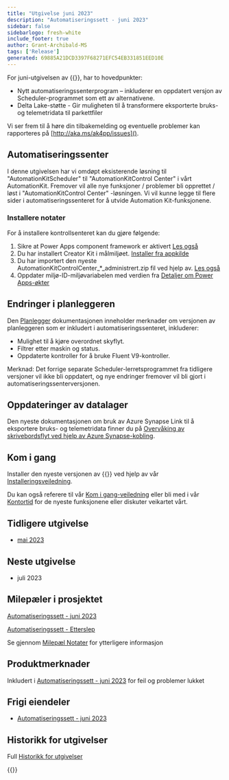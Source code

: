 ```yaml
---
title: "Utgivelse juni 2023"
description: "Automatiseringssett - juni 2023"
sidebar: false
sidebarlogo: fresh-white
include_footer: true
author: Grant-Archibald-MS
tags: ['Release']
generated: 69885A21DCD3397F68271EFC54EB331851EED10E
---
```


For juni-utgivelsen av {{<product-name>}}, har to hovedpunkter:

- Nytt automatiseringssenterprogram – inkluderer en oppdatert versjon av Scheduler-programmet som ett av alternativene.
- Delta Lake-støtte - Gir muligheten til å transformere eksporterte bruks- og telemetridata til parkettfiler

Vi ser frem til å høre din tilbakemelding og eventuelle problemer kan rapporteres på [http://aka.ms/ak4pp/issues]().

## Automatiseringssenter

I denne utgivelsen har vi omdøpt eksisterende løsning til "AutomationKitScheduler" til "AutomationKitControl Center" i vårt AutomationKit. Fremover vil alle nye funksjoner / problemer bli opprettet / løst i "AutomationKitControl Center" -løsningen. Vi vil kunne legge til flere sider i automatiseringssenteret for å utvide Automation Kit-funksjonene.

### Installere notater

For å installere kontrollsenteret kan du gjøre følgende:

1. Sikre at Power Apps component framework er aktivert <a href="https://learn.microsoft.com/power-apps/developer/component-framework/component-framework-for-canvas-apps#enable-the-power-apps-component-framework-feature" target="_blank">Les også</a>
2. Du har installert Creator Kit i målmiljøet. <a href="https://appsource.microsoft.com/product/dynamics-365/microsoftpowercatarch.creatorkit1" target="_blank">Installer fra appkilde</a>
3. Du har importert den nyeste AutomationKitControlCenter_*_administrert.zip fil ved hjelp av. <a href='https://learn.microsoft.com/power-apps/maker/data-platform/import-update-export-solutions' target="_blank">Les også</a>
4. Oppdater miljø-ID-miljøvariabelen med verdien fra [Detaljer om Power Apps-økter](https://learn.microsoft.com/power-apps/maker/canvas-apps/get-sessionid)

## Endringer i planleggeren

Den [Planlegger](/nb/features/scheduler) dokumentasjonen inneholder merknader om versjonen av planleggeren som er inkludert i automatiseringssenteret, inkluderer:

- Mulighet til å kjøre overordnet skyflyt.
- Filtrer etter maskin og status.
- Oppdaterte kontroller for å bruke Fluent V9-kontroller.

Merknad: Det forrige separate Scheduler-lerretsprogrammet fra tidligere versjoner vil ikke bli oppdatert, og nye endringer fremover vil bli gjort i automatiseringssenterversjonen.

## Oppdateringer av datalager

Den nyeste dokumentasjonen om bruk av Azure Synapse Link til å eksportere bruks- og telemetridata finner du på [Overvåking av skrivebordsflyt ved hjelp av Azure Synapse-kobling](https://github.com/microsoft/powercat-automation-kit/tree/main/AutomationKit_Flow_BYODL).

## Kom i gang

Installer den nyeste versjonen av {{<product-name>}} ved hjelp av vår [Installeringsveiledning](/nb/get-started/install).

Du kan også referere til vår [Kom i gang-veiledning](/nb/get-started) eller bli med i vår [Kontortid](/nb/office-hours) for de nyeste funksjonene eller diskuter veikartet vårt.

## Tidligere utgivelse

- [mai 2023](/nb/releases/may-2023)

## Neste utgivelse

- juli 2023

## Milepæler i prosjektet

[Automatiseringssett - juni 2023](https://github.com/orgs/microsoft/projects/486/views/13)

[Automatiseringssett - Etterslep](https://github.com/orgs/microsoft/projects/486/views/1)

Se gjennom [Milepæl Notater](/nb/releases/milestones) for ytterligere informasjon

## Produktmerknader

Inkludert i [Automatiseringssett - juni 2023](https://github.com/microsoft/powercat-automation-kit/releases/tag/AutomationKit-June2023) for feil og problemer lukket

## Frigi eiendeler

- [Automatiseringssett - juni 2023](https://github.com/microsoft/powercat-automation-kit/releases/tag/AutomationKit-June2023)

## Historikk for utgivelser

Full [Historikk for utgivelser](/nb/releases)

{{<questions name="/content/nb/releases/june-2023.json" completed="Takk for at du gir tilbakemelding" showNavigationButtons="false" locale="nb">}}
